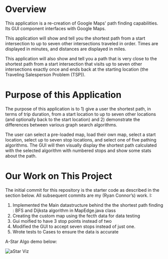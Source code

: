 # Overview

This application is a re-creation of Google Maps' path finding capabilities.  Its GUI component interfaces with Google Maps.

This application will show and tell you the shortest path from a start intersection to up to seven other intersections traveled in order.  Times are displayed in minutes, and distances are displayed in miles.

This application will also show and tell you a path that is very close to the shortest path from a start intersection that visits up to seven other intersections exactly once and ends back at the starting location (the Traveling Salesperson Problem (TSP)).

# Purpose of this Application

The purpose of this application is to 1) give a user the shortest path, in terms of trip duration, from a start location to up to seven other locations (and optionally back to the start location) and 2) demonstrate the differences between various graph search algorithms.

The user can select a pre-loaded map, load their own map, select a start location, select up to seven stop locations, and select one of five pathing algorithms.  The GUI will then visually display the shortest path calculated with the selected algorithm with numbered stops and show some stats about the path.

# Our Work on This Project

The initial commit for this repository is the starter code as described in the section below.  All subsequent commits are my (Ryan Connor’s) work.  I:

1. Implemented the Main datastructure behind the the shortest path finding : BFS and Dijksta algorithm in MapEdge.java class 
2. Creating the custom map using the fecth data for  data testing 
3. Gui moified to have 3 stop points instead of two 
4. Modified the GUI to accept seven stops instead of just one.
5. Wrote tests to Cases to ensure the data is accurate 

A-Star Algo demo below: 

![aStar Viz](https://user-images.githubusercontent.com/28630022/105339065-2095b600-5b91-11eb-857e-93aba4b73bee.png)
